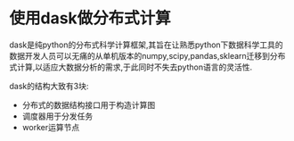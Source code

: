 # 使用dask做分布式计算

dask是纯python的分布式科学计算框架,其旨在让熟悉python下数据科学工具的数据开发人员可以无痛的从单机版本的numpy,scipy,pandas,sklearn迁移到分布式计算,以适应大数据分析的需求,于此同时不失去python语言的灵活性.

dask的结构大致有3块:

+ 分布式的数据结构接口用于构造计算图
+ 调度器用于分发任务
+ worker运算节点